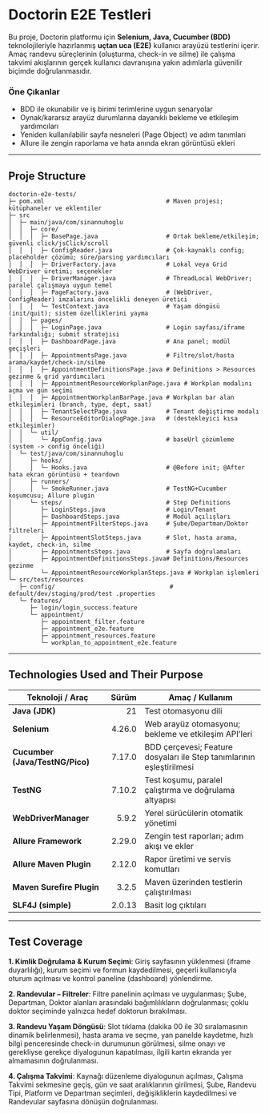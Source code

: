 # Doctorin E2E Testleri

Bu proje, Doctorin platformu için **Selenium, Java, Cucumber (BDD)** teknolojileriyle hazırlanmış **uçtan uca (E2E)** kullanıcı arayüzü testlerini içerir. Amaç randevu süreçlerinin (oluşturma, check-in ve silme) ile çalışma takvimi akışlarının gerçek kullanıcı davranışına yakın adımlarla güvenilir biçimde doğrulanmasıdır.

### Öne Çıkanlar
- BDD ile okunabilir ve iş birimi terimlerine uygun senaryolar
- Oynak/kararsız arayüz durumlarına dayanıklı bekleme ve etkileşim yardımcıları
- Yeniden kullanılabilir sayfa nesneleri (Page Object) ve adım tanımları
- Allure ile zengin raporlama ve hata anında ekran görüntüsü ekleri

---

## Proje Structure

```text
doctorin-e2e-tests/
├─ pom.xml                                  # Maven projesi; kütüphaneler ve eklentiler
├─ src
│  ├─ main/java/com/sinannuhoglu
│  │  ├─ core/
│  │  │  ├─ BasePage.java                   # Ortak bekleme/etkileşim; güvenli click/jsClick/scroll
│  │  │  ├─ ConfigReader.java               # Çok-kaynaklı config; placeholder çözümü; süre/parsing yardımcıları
│  │  │  ├─ DriverFactory.java              # Lokal veya Grid WebDriver üretimi; seçenekler
│  │  │  ├─ DriverManager.java              # ThreadLocal WebDriver; paralel çalışmaya uygun temel
│  │  │  ├─ PageFactory.java                # (WebDriver, ConfigReader) imzalarını öncelikli deneyen üretici
│  │  │  └─ TestContext.java                # Yaşam döngüsü (init/quit); sistem özelliklerini yayma
│  │  ├─ pages/
│  │  │  ├─ LoginPage.java                  # Login sayfası/iframe farkındalığı; submit stratejisi
│  │  │  ├─ DashboardPage.java              # Ana panel; modül geçişleri
│  │  │  ├─ AppointmentsPage.java           # Filtre/slot/hasta arama/kaydet/check-in/silme
│  │  │  ├─ AppointmentDefinitionsPage.java # Definitions > Resources gezinme & grid yardımcıları
│  │  │  ├─ AppointmentResourceWorkplanPage.java # Workplan modalını açma ve gün seçimi
│  │  │  ├─ AppointmentWorkplanBarPage.java # Workplan bar alan etkileşimleri (branch, type, dept, saat)
│  │  │  ├─ TenantSelectPage.java           # Tenant değiştirme modalı
│  │  │  └─ ResourceEditorDialogPage.java   # (destekleyici kısa etkileşimler)
│  │  └─ util/
│  │     └─ AppConfig.java                  # baseUrl çözümleme (system -> config önceliği)
│  └─ test/java/com/sinannuhoglu
│     ├─ hooks/
│     │  └─ Hooks.java                      # @Before init; @After hata ekran görüntüsü + teardown
│     ├─ runners/
│     │  └─ SmokeRunner.java                # TestNG+Cucumber koşumcusu; Allure plugin
│     └─ steps/                             # Step Definitions
│        ├─ LoginSteps.java                 # Login/Tenant
│        ├─ DashboardSteps.java             # Modül açılışları
│        ├─ AppointmentFilterSteps.java     # Şube/Departman/Doktor filtreleri
│        ├─ AppointmentSlotSteps.java       # Slot, hasta arama, kaydet, check-in, silme
│        ├─ AppointmentsSteps.java          # Sayfa doğrulamaları
│        ├─ AppointmentDefinitionsSteps.java# Definitions/Resources gezinme
│        └─ AppointmentResourceWorkplanSteps.java # Workplan işlemleri
└─ src/test/resources
   ├─ config/                                # default/dev/staging/prod/test .properties
   └─ features/
      ├─ login/login_success.feature
      └─ appointment/
         ├─ appointment_filter.feature
         ├─ appointment_e2e.feature
         ├─ appointment_resources.feature
         └─ workplan_to_appointment_e2e.feature
```

---

## Technologies Used and Their Purpose

| Teknoloji / Araç                 | Sürüm    | Amaç / Kullanım                                                                 |
|----------------------------------|---------:|----------------------------------------------------------------------------------|
| **Java (JDK)**                   | 21       | Test otomasyonu dili                                                             |
| **Selenium**                     | 4.26.0   | Web arayüz otomasyonu; bekleme ve etkileşim API’leri                             |
| **Cucumber (Java/TestNG/Pico)**  | 7.17.0   | BDD çerçevesi; Feature dosyaları ile Step tanımlarının eşleştirilmesi                       |
| **TestNG**                       | 7.10.2   | Test koşumu, paralel çalıştırma ve doğrulama altyapısı                           |
| **WebDriverManager**             | 5.9.2    | Yerel sürücülerin otomatik yönetimi                                             |
| **Allure Framework**             | 2.29.0   | Zengin test raporları; adım akışı ve ekler                                      |
| **Allure Maven Plugin**          | 2.12.0   | Rapor üretimi ve servis komutları                                               |
| **Maven Surefire Plugin**        | 3.2.5    | Maven üzerinden testlerin çalıştırılması                                           |
| **SLF4J (simple)**               | 2.0.13   | Basit log çıktıları                                                               |

---

## Test Coverage

**1. Kimlik Doğrulama & Kurum Seçimi**: Giriş sayfasının yüklenmesi (iframe duyarlılığı), kurum seçimi ve formun kaydedilmesi, geçerli kullanıcıyla oturum açılması ve kontrol paneline (dashboard) yönlendirme.

**2. Randevular – Filtreler**: Filtre panelinin açılması ve uygulanması; Şube, Departman, Doktor alanları arasındaki bağımlılıkların doğrulanması; çoklu doktor seçiminde yalnızca hedef doktorun bırakılması.

**3. Randevu Yaşam Döngüsü**: Slot tıklama (dakika 00 ile 30 sıralamasının dinamik belirlenmesi), hasta arama ve seçme, yan panelde kaydetme, hızlı bilgi penceresinde check-in durumunun görülmesi, silme onayı ve gerekliyse gerekçe diyalogunun kapatılması, ilgili kartın ekranda yer almamasının doğrulanması.

**4. Çalışma Takvimi**: Kaynağı düzenleme diyalogunun açılması, Çalışma Takvimi sekmesine geçiş, gün ve saat aralıklarının girilmesi, Şube, Randevu Tipi, Platform ve Departman seçimleri, değişikliklerin kaydedilmesi ve Randevular sayfasına dönüşün doğrulanması.

